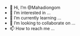 - 👋 Hi, I’m @Mahadiongom
- 👀 I’m interested in ...
- 🌱 I’m currently learning ...
- 💞️ I’m looking to collaborate on ...
- 📫 How to reach me ...

<!---
Mahadiongom/Mahadiongom is a ✨ special ✨ repository because its `README.md` (this file) appears on your GitHub profile.
You can click the Preview link to take a look at your changes.
--->
